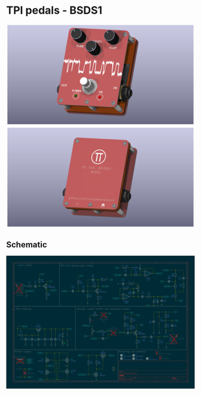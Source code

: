 # TPI pedals - BSDS1

![side_view](boss_DS1/boss_DS1_side.png)
![top_view](boss_DS1/boss_DS1_bottom.png)

## Schematic
![schematic](boss_DS1/boss_DS1.svg)
